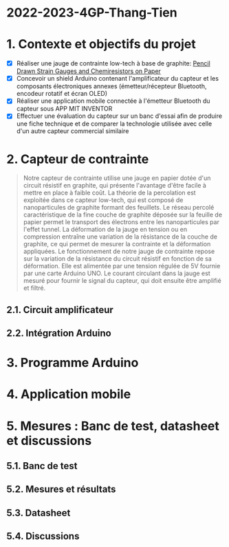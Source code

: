 # 2022-2023-4GP-Thang-Tien

# 1. Contexte et objectifs du projet
- [x] Réaliser une jauge de contrainte low-tech à base de graphite: [Pencil Drawn Strain Gauges and Chemiresistors on Paper](https://www.researchgate.net/publication/259846610_Pencil_Drawn_Strain_Gauges_and_Chemiresistors_on_Paper)
- [x] Concevoir un shield Arduino contenant l'amplificateur du capteur et les composants électroniques annexes (émetteur/récepteur Bluetooth, encodeur rotatif et écran OLED)
- [x] Réaliser une application mobile connectée à l'émetteur Bluetooth du capteur sous APP MIT INVENTOR 
- [x] Effectuer une évaluation du capteur sur un banc d'essai afin de produire une fiche technique et de comparer la technologie utilisée avec celle d'un autre capteur commercial similaire

# 2. Capteur de contrainte
> Notre capteur de contrainte utilise une jauge en papier dotée d'un circuit résistif en graphite, qui présente l'avantage d'être facile à mettre en place à faible coût. 
> La théorie de la percolation est exploitée dans ce capteur low-tech, qui est composé de nanoparticules de graphite formant des feuillets. Le réseau percolé caractéristique de la fine couche de graphite déposée sur la feuille de papier permet le transport des électrons entre les nanoparticules par l'effet tunnel. La déformation de la jauge en tension ou en compression entraîne une variation de la résistance de la couche de graphite, ce qui permet de mesurer la contrainte et la déformation appliquées.
> Le fonctionnement de notre jauge de contrainte repose sur la variation de la résistance du circuit résistif en fonction de sa déformation. Elle est alimentée par une tension régulée de 5V fournie par une carte Arduino UNO. Le courant circulant dans la jauge est mesuré pour fournir le signal du capteur, qui doit ensuite être amplifié et filtré.
  ## 2.1. Circuit amplificateur
  ## 2.2. Intégration Arduino
# 3. Programme Arduino
# 4. Application mobile
# 5. Mesures : Banc de test, datasheet et discussions
  ## 5.1. Banc de test
  ## 5.2. Mesures et résultats
  ## 5.3. Datasheet
  ## 5.4. Discussions
  
